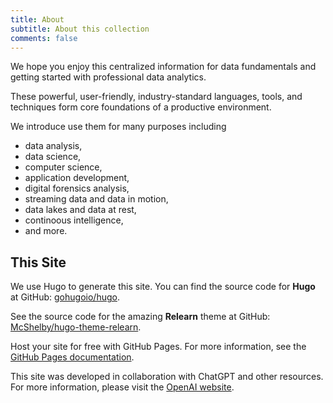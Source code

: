 ```yaml
---
title: About
subtitle: About this collection
comments: false
---
```


We hope you enjoy this centralized information for
data fundamentals and getting started with professional data analytics.

These powerful, user-friendly, industry-standard languages, tools, and techniques form core foundations of a productive environment.

We introduce use them for many purposes including

- data analysis,
- data science,
- computer science,
- application development,
- digital forensics analysis,
- streaming data and data in motion,
- data lakes and data at rest,
- continoous intelligence,
- and more.

## This Site

We use Hugo to generate this site. You can find the source code for **Hugo** at GitHub:
[gohugoio/hugo](https://github.com/gohugoio/hugo).

See the source code for the amazing **Relearn** theme at GitHub:
[McShelby/hugo-theme-relearn](https://github.com/McShelby/hugo-theme-relearn).

Host your site for free with GitHub Pages. For more information, see the [GitHub Pages documentation](https://docs.github.com/en/pages).

This site was developed in collaboration with ChatGPT and other resources. For more information, please visit the [OpenAI website](https://openai.com/).
